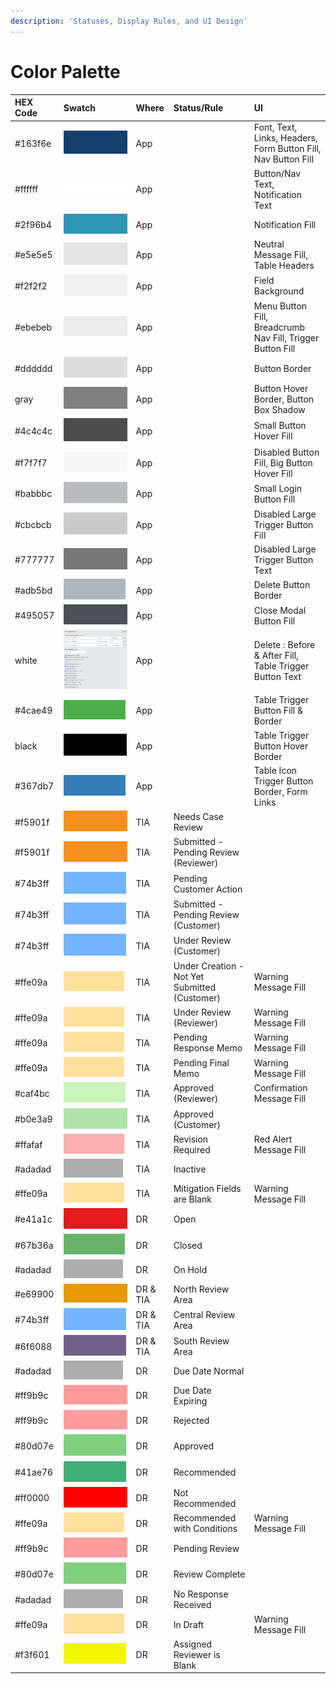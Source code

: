 ```yaml
---
description: 'Statuses, Display Rules, and UI Design'
---
```


# Color Palette

| HEX Code | Swatch | Where | Status/Rule | UI |
| :--- | :--- | :--- | :--- | :--- |
| \#163f6e |  ![](../.gitbook/assets/image%20%28250%29.png)  | App |  | Font, Text, Links, Headers, Form Button Fill, Nav Button Fill |
| \#ffffff | ![](../.gitbook/assets/image%20%28274%29.png)  | App |  | Button/Nav Text, Notification Text |
| \#2f96b4 | ![](../.gitbook/assets/image%20%28253%29.png)  | App |  | Notification Fill |
| \#e5e5e5 | ![](../.gitbook/assets/image%20%28256%29.png)  | App |  | Neutral Message Fill, Table Headers |
| \#f2f2f2 | ![](../.gitbook/assets/image%20%28251%29.png)  | App |  | Field Background |
| \#ebebeb | ![](../.gitbook/assets/image%20%28275%29.png)  | App |  | Menu Button Fill, Breadcrumb Nav Fill, Trigger Button Fill |
| \#dddddd | ![](../.gitbook/assets/image%20%28207%29.png)  | App |  | Button Border |
| gray | ![](../.gitbook/assets/image%20%28262%29.png)  | App |  | Button Hover Border, Button Box Shadow |
| \#4c4c4c | ![](../.gitbook/assets/image%20%28252%29.png)  | App |  | Small Button Hover Fill |
| \#f7f7f7 | ![](../.gitbook/assets/image%20%28217%29.png)  | App |  | Disabled Button Fill, Big Button Hover Fill |
| \#babbbc | ![](../.gitbook/assets/image%20%28232%29.png)  | App |  | Small Login Button Fill |
| \#cbcbcb | ![](../.gitbook/assets/image%20%28240%29.png)  | App |  | Disabled Large Trigger Button Fill |
| \#777777 | ![](../.gitbook/assets/image%20%28235%29.png)  | App |  | Disabled Large Trigger Button Text |
| \#adb5bd | ![](../.gitbook/assets/image%20%28265%29.png)  | App |  | Delete Button Border |
| \#495057 | ![](../.gitbook/assets/image%20%28273%29.png)  | App |  | Close Modal Button Fill |
| white | ![](../.gitbook/assets/image%20%28214%29.png)  | App |  | Delete : Before & After Fill, Table Trigger Button Text |
| \#4cae49 | ![](../.gitbook/assets/image%20%28247%29.png)  | App |  | Table Trigger Button Fill & Border |
| black | ![](../.gitbook/assets/image%20%28242%29.png)  | App |  | Table Trigger Button Hover Border |
| \#367db7 | ![](../.gitbook/assets/image%20%28269%29.png)  | App |  | Table Icon Trigger Button Border, Form Links |
| \#f5901f | ![](../.gitbook/assets/image%20%28267%29.png)  | TIA | Needs Case Review |  |
| \#f5901f | ![](../.gitbook/assets/image%20%28267%29.png)  | TIA | Submitted - Pending Review \(Reviewer\) |  |
| \#74b3ff | ![](../.gitbook/assets/image%20%28226%29.png) | TIA | Pending Customer Action |  |
| \#74b3ff | ![](../.gitbook/assets/image%20%28226%29.png)  | TIA | Submitted - Pending Review \(Customer\) |  |
| \#74b3ff | ![](../.gitbook/assets/image%20%28226%29.png)  | TIA | Under Review \(Customer\) |  |
| \#ffe09a | ![](../.gitbook/assets/image%20%28254%29.png)  | TIA | Under Creation - Not Yet Submitted \(Customer\) | Warning Message Fill |
| \#ffe09a | ![](../.gitbook/assets/image%20%28254%29.png)  | TIA | Under Review \(Reviewer\) | Warning Message Fill |
| \#ffe09a | ![](../.gitbook/assets/image%20%28254%29.png) | TIA | Pending Response Memo | Warning Message Fill |
| \#ffe09a | ![](../.gitbook/assets/image%20%28254%29.png) | TIA | Pending Final Memo | Warning Message Fill |
| \#caf4bc | ![](../.gitbook/assets/image%20%28249%29.png)  | TIA | Approved \(Reviewer\) | Confirmation Message Fill |
| \#b0e3a9 | ![](../.gitbook/assets/image%20%28270%29.png)  | TIA | Approved \(Customer\) |  |
| \#ffafaf | ![](../.gitbook/assets/image%20%28238%29.png)  | TIA | Revision Required | Red Alert Message Fill |
| \#adadad | ![](../.gitbook/assets/image%20%28229%29.png) | TIA | Inactive |  |
| \#ffe09a | ![](../.gitbook/assets/image%20%28254%29.png)  | TIA | Mitigation Fields are Blank | Warning Message Fill |
| \#e41a1c | ![](../.gitbook/assets/image%20%28228%29.png)  | DR | Open |  |
| \#67b36a | ![](../.gitbook/assets/image%20%28216%29.png)  | DR | Closed |  |
| \#adadad | ![](../.gitbook/assets/image%20%28229%29.png)  | DR | On Hold |  |
| \#e69900 | ![](../.gitbook/assets/image%20%28220%29.png)  | DR & TIA | North Review Area |  |
| \#74b3ff | ![](../.gitbook/assets/image%20%28226%29.png)  | DR & TIA | Central Review Area |  |
| \#6f6088 | ![](../.gitbook/assets/image%20%28210%29.png)  | DR & TIA | South Review Area |  |
| \#adadad | ![](../.gitbook/assets/image%20%28229%29.png)  | DR | Due Date Normal |  |
| \#ff9b9c | ![](../.gitbook/assets/image%20%28222%29.png)  | DR | Due Date Expiring |  |
| \#ff9b9c | ![](../.gitbook/assets/image%20%28222%29.png)  | DR | Rejected |  |
| \#80d07e | ![](../.gitbook/assets/image%20%28266%29.png)  | DR | Approved |  |
| \#41ae76 | ![](../.gitbook/assets/image%20%28211%29.png)  | DR | Recommended |  |
| \#ff0000 | ![](../.gitbook/assets/image%20%28268%29.png)  | DR | Not Recommended |  |
| \#ffe09a | ![](../.gitbook/assets/image%20%28254%29.png)  | DR | Recommended with Conditions | Warning Message Fill |
| \#ff9b9c | ![](../.gitbook/assets/image%20%28222%29.png)  | DR | Pending Review |  |
| \#80d07e | ![](../.gitbook/assets/image%20%28266%29.png)  | DR | Review Complete |  |
| \#adadad | ![](../.gitbook/assets/image%20%28229%29.png)  | DR | No Response Received |  |
| \#ffe09a | ![](../.gitbook/assets/image%20%28254%29.png)  | DR | In Draft | Warning Message Fill |
| \#f3f601 | ![](../.gitbook/assets/image%20%28255%29.png)  | DR | Assigned Reviewer is Blank |  |

